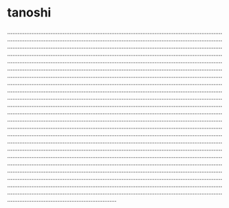 # tanoshi

...................................................................................................................................................................................................................................................................................................................................................................................................................................................................................................................................................................................................................................................................................................................................................................................................................................................................................................................................................................................................................................................................................................................................................................................................................................................................................................................................................................................................................................................................................................................................................................................................................................................................................................................................................................................................................................................................................................................................................................................................................................................................................................................................................................................................................................................................................................................................................................................................................................................................................................................................................................................................................................................................................................................................................................................................................................................................................................................................................................................................................................